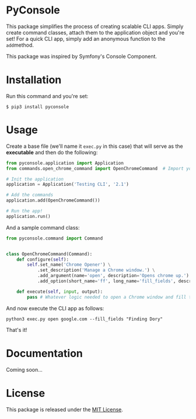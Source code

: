 # PyConsole

This package simplifies the process of creating scalable CLI apps. Simply create command classes, attach them to the application object and you're set! For a quick CLI app, simply add an anonymous function to the `add`method.

This package was inspired by Symfony's Console Component.

# Installation

Run this command and you're set:

```
$ pip3 install pyconsole
```

# Usage

Create a base file (we'll name it `exec.py` in this case) that will serve as the **executable** and then do the following:

```python
from pyconsole.application import Application
from commands.open_chrome_command import OpenChromeCommand  # Import your commands up here

# Init the application
application = Application('Testing CLI', '2.1')

# Add the commands
application.add(OpenChromeCommand())

# Run the app!
application.run()
```

And a sample command class:

```python
from pyconsole.command import Command


class OpenChromeCommand(Command):
    def configure(self):
        self.set_name('Chrome Opener') \
            .set_description('Manage a Chrome window.') \
            .add_argument(name='open', description='Opens chrome up.') \
            .add_option(short_name='ff', long_name='fill_fields', description="Fill the page's input(s)")

    def execute(self, input, output):
        pass # Whatever logic needed to open a Chrome window and fill the fields in the page (hint: Selenium)...
```

And now execute the CLI app as follows:

```
python3 exec.py open google.com --fill_fields "Finding Dory"
```

That's it!

# Documentation

Coming soon...

# License

This package is released under the [MIT License](https://github.com/dugajean/PyConsole/blob/master/LICENSE).
